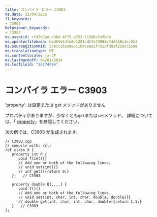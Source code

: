 ```yaml
---
title: コンパイラ エラー C3903
ms.date: 11/04/2016
f1_keywords:
- C3903
helpviewer_keywords:
- C3903
ms.assetid: cf47d7ad-a3bd-4f75-a253-71586e7a3be6
ms.openlocfilehash: bed6561d1e8d4281cd57e78808744d018c3cc9b3
ms.sourcegitcommit: 5cecccba0a96c1b4ccea1f7a1cfd91f259cc5bde
ms.translationtype: MT
ms.contentlocale: ja-JP
ms.lasthandoff: 04/01/2019
ms.locfileid: "58774894"
---
```

# <a name="compiler-error-c3903"></a>コンパイラ エラー C3903

'property': は設定または get メソッドがありません

プロパティがありますが、少なくとも`get`または`set`メソッド。 詳細については、「 [property](../../extensions/property-cpp-component-extensions.md)」を参照してください。

次の例では、C3903 が生成されます。

```
// C3903.cpp
// compile with: /clr
ref class X {
   property int P {
      void f(int){}
      // Add one or both of the following lines.
      // void set(int){}
      // int get(){return 0;}
   };   // C3903

   property double Q[,,,,] {
      void f(){}
      // Add one or both of the following lines.
      // void set(int, char, int, char, double, double){}
      // double get(int, char, int, char, double){return 1.1;}
   }   // C3903
};
```